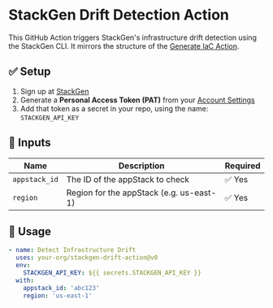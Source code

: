 # StackGen Drift Detection Action

This GitHub Action triggers StackGen's infrastructure drift detection using the StackGen CLI. It mirrors the structure of the [Generate IaC Action](https://github.com/appcd-dev/action).

## ✅ Setup

1. Sign up at [StackGen](https://cloud.stackgen.com/)
2. Generate a **Personal Access Token (PAT)** from your [Account Settings](https://cloud.stackgen.com/account-settings/pat/)
3. Add that token as a secret in your repo, using the name: `STACKGEN_API_KEY`

## 🔧 Inputs

| Name           | Description                              | Required |
|----------------|------------------------------------------|----------|
| `appstack_id`  | The ID of the appStack to check          | ✅ Yes    |
| `region`       | Region for the appStack (e.g. us-east-1) | ✅ Yes    |

## 🚀 Usage

```yaml
- name: Detect Infrastructure Drift
  uses: your-org/stackgen-drift-action@v0
  env:
    STACKGEN_API_KEY: ${{ secrets.STACKGEN_API_KEY }}
  with:
    appstack_id: 'abc123'
    region: 'us-east-1'